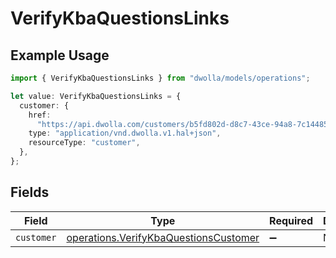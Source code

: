 # VerifyKbaQuestionsLinks

## Example Usage

```typescript
import { VerifyKbaQuestionsLinks } from "dwolla/models/operations";

let value: VerifyKbaQuestionsLinks = {
  customer: {
    href:
      "https://api.dwolla.com/customers/b5fd802d-d8c7-43ce-94a8-7c14485b7042",
    type: "application/vnd.dwolla.v1.hal+json",
    resourceType: "customer",
  },
};
```

## Fields

| Field                                                                                          | Type                                                                                           | Required                                                                                       | Description                                                                                    |
| ---------------------------------------------------------------------------------------------- | ---------------------------------------------------------------------------------------------- | ---------------------------------------------------------------------------------------------- | ---------------------------------------------------------------------------------------------- |
| `customer`                                                                                     | [operations.VerifyKbaQuestionsCustomer](../../models/operations/verifykbaquestionscustomer.md) | :heavy_minus_sign:                                                                             | N/A                                                                                            |